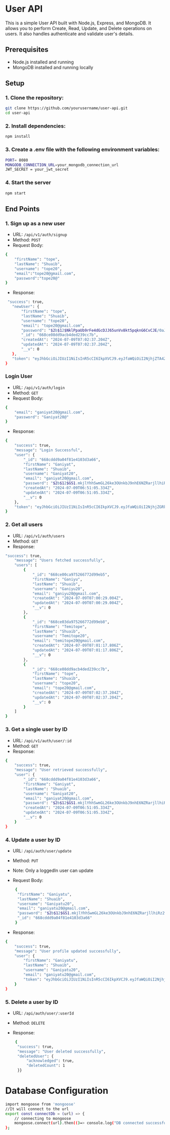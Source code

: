 # User API

This is a simple User API built with Node.js, Express, and MongoDB. It allows you to perform Create, Read, Update, and Delete operations on users. It also handles authenticate and validate user's details.

## Prerequisites

- Node.js installed and running
- MongoDB installed and running locally

## Setup

### 1. Clone the repository:

   ```sh
   git clone https://github.com/yourusername/user-api.git
   cd user-api
```

### 2. Install dependencies:

```bash
npm install
```
### 3. Create a .env file with the following environment variables:

```bash
PORT= 8080
MONGODB_CONNECTION_URL=your_mongodb_connection_url
JWT_SECRET = your_jwt_secret
```
### 4. Start the server 
```bash
npm start
```
## End Points

### 1. Sign up as a new user
- URL: `/api/v1/auth/signup`
- Method: `POST`
- Request Body:
```bash
{
    "firstName": "tope",
    "lastName": "Shuaib",
    "username": "tope20",
    "email":"tope20@gmail.com",
    "password":"tope20@"
}
```
- Response:
 ```bash
  "success": true,
    "newUser": {
        "firstName": "tope",
        "lastName": "Shuaib",
        "username": "tope20",
        "email": "tope20@gmail.com",
        "password": "$2b$12$NklPpaUb9rFe4dGcDJJ65unVv8kt5pqknG6CvCJE/0aJwyUodt8mq",
        "_id": "668ce08dd9acb4ded239cc7b",
        "createdAt": "2024-07-09T07:02:37.204Z",
        "updatedAt": "2024-07-09T07:02:37.204Z",
        "__v": 0
    },
    "token": "eyJhbGciOiJIUzI1NiIsInR5cCI6IkpXVCJ9.eyJfaWQiOiI2NjhjZTA4ZGQ5YWNiNGRlZDIzOWNjN2IiLCJpYXQiOjE3MjA1MDg1NTcsImV4cCI6MTcyMDU5NDk1N30.dA7WPdo5T7dXKAUnW5tWa37JOCaY64Lln0QtbtUAG9E"
}
```
### Login User
- URL: `/api/v1/auth/login`
- Method: `GET`
- Request Body:
```bash
{
    "email": "ganiyat20@gmail.com",
    "password": "Ganiyat20@"
}
```
  
- Response:
```bash
{
    "success": true,
    "message": "Login Successful",
    "user": {
        "_id": "668cddd9a04f81e4103d3a66",
        "firstName": "Ganiyat",
        "lastName": "Shuaib",
        "username": "Ganiyat20",
        "email": "ganiyat20@gmail.com",
        "password": "$2b$12$GS1.mkjlYhhSwmGL26ke3OUnkbJ9nhE6NZRarjllhiRz2wv4DcUj.",
        "createdAt": "2024-07-09T06:51:05.334Z",
        "updatedAt": "2024-07-09T06:51:05.334Z",
        "__v": 0
    },
    "token": "eyJhbGciOiJIUzI1NiIsInR5cCI6IkpXVCJ9.eyJfaWQiOiI2NjhjZGRkOWEwNGY4MWU0MTAzZDNhNjYiLCJpYXQiOjE3MjA1MDgzMTgsImV4cCI6MTcyMDU5NDcxOH0.C8cnJ9NqN8FbDyNKJ6Hiowc4byRnWGiyWCnln1DoYS8"
}
```
### 2. Get all users
- URL: `/api/v1/auth/users`
- Method: `GET`
- Response:
```bash
"success": true,
    "message": "Users fetched successfully",
    "users": [
        {
            "_id": "668ce00ca975266772d99eb5",
            "firstName": "Ganiyu",
            "lastName": "Shuaib",
            "username": "Ganiyu20",
            "email": "ganiyu20@gmail.com",
            "createdAt": "2024-07-09T07:00:29.004Z",
            "updatedAt": "2024-07-09T07:00:29.004Z",
            "__v": 0
        },
        {
            "_id": "668ce03da975266772d99eb8",
            "firstName": "Temitope",
            "lastName": "Shuaib",
            "username": "Temitope20",
            "email": "temitope20@gmail.com",
            "createdAt": "2024-07-09T07:01:17.806Z",
            "updatedAt": "2024-07-09T07:01:17.806Z",
            "__v": 0
        },
        {
            "_id": "668ce08dd9acb4ded239cc7b",
            "firstName": "tope",
            "lastName": "Shuaib",
            "username": "tope20",
            "email": "tope20@gmail.com",
            "createdAt": "2024-07-09T07:02:37.204Z",
            "updatedAt": "2024-07-09T07:02:37.204Z",
            "__v": 0
        }
    ]
}
```
### 3. Get a single user by ID
- URL: `/api/v1/auth/user/:id`
- Method: `GET`
- Response:
```bash
{
    "success": true,
    "message": "User retrieved successfully",
    "user": {
        "_id": "668cddd9a04f81e4103d3a66",
        "firstName": "Ganiyat",
        "lastName": "Shuaib",
        "username": "Ganiyat20",
        "email": "ganiyat20@gmail.com",
        "password": "$2b$12$GS1.mkjlYhhSwmGL26ke3OUnkbJ9nhE6NZRarjllhiRz2wv4DcUj.",
        "createdAt": "2024-07-09T06:51:05.334Z",
        "updatedAt": "2024-07-09T06:51:05.334Z",
        "__v": 0
    }
}
```
### 4. Update a user by ID
- URL: `/api/auth/user/update`
- Method: `PUT`
- Note: Only a loggedIn user can update
- Request Body:
  ```bash
   {
    "firstName": "Ganiyatu",
    "lastName": "Shuaib",
    "username": "Ganiyatu20",
    "email": "ganiyatu20@gmail.com",
    "password": "$2b$12$GS1.mkjlYhhSwmGL26ke3OUnkbJ9nhE6NZRarjllhiRz2wv4DcUj.",
    "_id": "668cddd9a04f81e4103d3a66"
   }
  ```

- Response:
```bash
{
    "success": true,
    "message": "User profile updated successfully",
    "user": {
        "firstName": "Ganiyatu",
        "lastName": "Shuaib",
        "username": "Ganiyatu20",
        "email": "ganiyatu20@gmail.com",
        "token": "eyJhbGciOiJIUzI1NiIsInR5cCI6IkpXVCJ9.eyJfaWQiOiI2NjhjZGRkOWEwNGY4MWU0MTAzZDNhNjYiLCJpYXQiOjE3MjA1MTc2MDMsImV4cCI6MTcyMDYwNDAwM30.fkERVzOJL99UN5ZfJ0Z5RXavdTR5g6wsAFCmR33LemM"
    }
}
```
### 5. Delete a user by ID
- URL: `/api/auth/user/:userId`
- Method: `DELETE`
- Response:
  
  ```bash
   {
    "success": true,
    "message": "User deleted successfully",
    "deletedUser": {
        "acknowledged": true,
        "deletedCount": 1
    }}
  ```
# Database Configuration

```bash
import mongoose from 'mongoose'
//It will connect to the url 
export const connectDb = (url) => {
    // connecting to mongoose
    mongoose.connect(url).then(()=> console.log("DB connected successfully")).catch((err)=>console.log("Error connecting to MongoDB",err.message));
};
```

